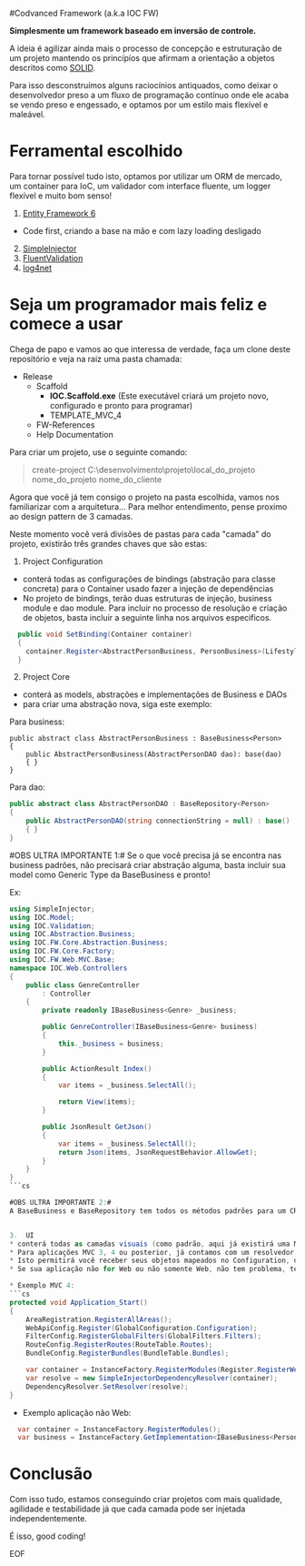 #Codvanced Framework (a.k.a IOC FW)


**Simplesmente um framework baseado em inversão de controle.**

A ideia é agilizar ainda mais o processo de concepção e estruturação de um projeto mantendo os princípíos que afirmam a orientação a objetos descritos como [SOLID](http://en.wikipedia.org/wiki/SOLID_%28object-oriented_design%29).

Para isso desconstruímos alguns raciocínios antiquados, como deixar o desenvolvedor preso a um fluxo de programação contínuo onde ele acaba se vendo preso e engessado, e optamos por um estilo mais flexível e maleável.

Ferramental escolhido
=======================
Para tornar possível tudo isto, optamos por utilizar um ORM de mercado, um container para IoC, um validador com interface fluente, um logger flexível e muito bom senso!

1.  [Entity Framework 6](https://www.nuget.org/packages/EntityFramework)
  * Code first, criando a base na mão e com lazy loading desligado
2.  [SimpleInjector](https://www.nuget.org/packages/SimpleInjector/)
3.  [FluentValidation](https://www.nuget.org/packages/FluentValidation/)
4.  [log4net](https://www.nuget.org/packages/log4net/)

Seja um programador mais feliz e comece a usar
=================
Chega de papo e vamos ao que interessa de verdade, faça um clone deste repositório e veja na raiz uma pasta chamada: 
* Release
  * Scaffold
    * **IOC.Scaffold.exe** (Este executável criará um projeto novo, configurado e pronto para programar)
    * TEMPLATE_MVC_4
  * FW-References
  * Help Documentation

Para criar um projeto, use o seguinte comando:

>create-project C:\desenvolvimento\projeto\local_do_projeto nome_do_projeto nome_do_cliente 


Agora que você já tem consigo o projeto na pasta escolhida, vamos nos familiarizar com a arquitetura...
Para melhor entendimento, pense proximo ao design pattern de 3 camadas.

Neste momento você verá divisões de pastas para cada "camada" do projeto, existirão três grandes chaves que são estas:

1.  Project Configuration
  * conterá todas as configurações de bindings (abstração para classe concreta) para o Container usado fazer a injeção de dependências
  * No projeto de bindings, terão duas estruturas de injeção, business module e dao module. Para incluir no processo de resolução e criação de objetos, basta incluir a seguinte linha nos arquivos especificos.

  ```cs
    public void SetBinding(Container container)
    {
      container.Register<AbstractPersonBusiness, PersonBusiness>(Lifestyle.Singleton);
    }
  ```
2.  Project Core
  * conterá as models, abstrações e implementações de Business e DAOs 
  * para criar uma abstração nova, siga este exemplo:
  
  Para business:
  ```
  public abstract class AbstractPersonBusiness : BaseBusiness<Person>
  {
      public AbstractPersonBusiness(AbstractPersonDAO dao): base(dao)
      { }
  }
  ```
  
  Para dao:
  ```cs
  public abstract class AbstractPersonDAO : BaseRepository<Person>
  {
      public AbstractPersonDAO(string connectionString = null) : base()
      { }
  }
  ```
  
  #OBS ULTRA IMPORTANTE 1:#
  Se o que você precisa já se encontra nas business padrões, não precisará criar abstração alguma, basta incluir sua model como Generic Type da BaseBusiness e pronto!
  
  Ex:
  ```cs
  using SimpleInjector;
  using IOC.Model;
  using IOC.Validation;
  using IOC.Abstraction.Business;
  using IOC.FW.Core.Abstraction.Business;
  using IOC.FW.Core.Factory;
  using IOC.FW.Web.MVC.Base;
  namespace IOC.Web.Controllers
  {
      public class GenreController
          : Controller
      {
          private readonly IBaseBusiness<Genre> _business;
  
          public GenreController(IBaseBusiness<Genre> business)
          {
              this._business = business;
          }
  
          public ActionResult Index()
          {
              var items = _business.SelectAll();
  
              return View(items);
          }
  
          public JsonResult GetJson()
          {
              var items = _business.SelectAll();
              return Json(items, JsonRequestBehavior.AllowGet);
          }
      }
  }
```cs
  
  #OBS ULTRA IMPORTANTE 2:#
  A BaseBusiness e BaseRepository tem todos os métodos padrões para um CRUD genérico, por isso incluímos estas extensões de classes nas abstrações. Isso não é necessário, é apenas um facilitador, para que você possa criar suas próprias regras customizadas sem ser obrigado a parar de utilizar a camada de ORM escolhido.
  
  
3.  UI
  * conterá todas as camadas visuais (como padrão, aqui já existirá uma MVC 4)
  * Para aplicações MVC 3, 4 ou posterior, já contamos com um resolvedor de dependencias nativo que podemos plugar com o SimpleInjector e obter injeções diretamente via Constructor. Para utilizá-lo, veja como foi feito no global.asax.cs nas três ultimas linhas contidas no Application_Start()
  * Isto permitirá você receber seus objetos mapeados no Configuration, diretamente via Constructor!
  * Se sua aplicação não for Web ou não somente Web, não tem problema, temos uma classe que poderá também devolver depencências usando o mesmo ecossistema configurado.
  
* Exemplo MVC 4:
```cs
  protected void Application_Start()
  {
      AreaRegistration.RegisterAllAreas();
      WebApiConfig.Register(GlobalConfiguration.Configuration);
      FilterConfig.RegisterGlobalFilters(GlobalFilters.Filters);
      RouteConfig.RegisterRoutes(RouteTable.Routes);
      BundleConfig.RegisterBundles(BundleTable.Bundles);

      var container = InstanceFactory.RegisterModules(Register.RegisterWebApi);
      var resolve = new SimpleInjectorDependencyResolver(container);
      DependencyResolver.SetResolver(resolve);
  }
```
* Exemplo aplicação não Web:
```cs
  var container = InstanceFactory.RegisterModules();
  var business = InstanceFactory.GetImplementation<IBaseBusiness<Person>>();  
```
  
Conclusão
=======================
Com isso tudo, estamos conseguindo criar projetos com mais qualidade, agilidade e testabilidade já que cada camada pode ser injetada independentemente.

É isso, good coding!

EOF
